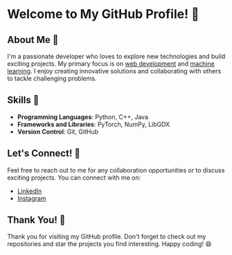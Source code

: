 # Welcome to My GitHub Profile! 👋

## About Me 📖
I'm a passionate developer who loves to explore new technologies and build exciting projects. My primary focus is on [web development](https://example.com) and [machine learning](https://example.com). I enjoy creating innovative solutions and collaborating with others to tackle challenging problems.

## Skills 🚀
- **Programming Languages**: Python, C++, Java
- **Frameworks and Libraries**: PyTorch, NumPy, LibGDX
- **Version Control**: Git, GitHub

## Let's Connect! 🤝
Feel free to reach out to me for any collaboration opportunities or to discuss exciting projects. You can connect with me on:

- [LinkedIn](https://www.linkedin.com/in/himanshu-shekhar-018a92100/)
- [Instagram](https://www.instagram.com/himanshu_shekhar31/)

## Thank You! 🙏
Thank you for visiting my GitHub profile. Don't forget to check out my repositories and star the projects you find interesting. Happy coding! 😄
